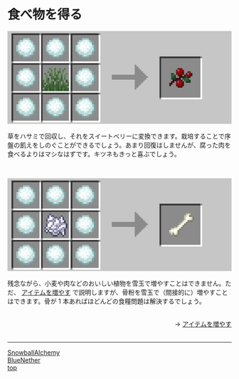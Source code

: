 # 食べ物を得る

![SnowballAlchemy](/docs/images/sweet_berry.png)

草をハサミで回収し、それをスイートベリーに変換できます。栽培することで序盤の飢えをしのぐことができるでしょう。あまり回復はしませんが、腐った肉を食べるよりはマシなはずです。キツネもきっと喜ぶでしょう。

<br>

![SnowballAlchemy](/docs/images/bone.png)

残念ながら、小麦や肉などのおいしい植物を雪玉で増やすことはできません。ただ、 [アイテムを増やす](/docs/snowball_alchemy/increase_item.md) で説明しますが、骨粉を雪玉で（間接的に）増やすことはできます。骨が 1 本あればほどんどの食糧問題は解決するでしょう。

<br>

<div align="right">
→ <a href="/docs/snowball_alchemy/increase_item.md">アイテムを増やす</a>
</div>
<div>

<br>

---

[SnowballAlchemy](/docs/snowball_alchemy/index.md) <br>
[BlueNether](/docs/blue_nether/index.md)<br>
[top](/docs/index.md)
